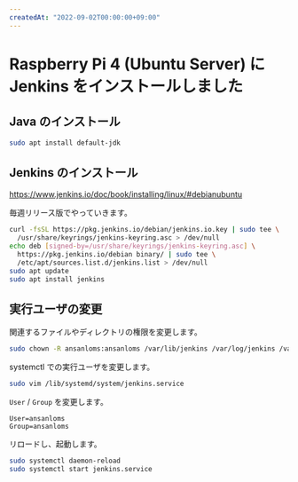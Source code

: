 ```yaml
---
createdAt: "2022-09-02T00:00:00+09:00"
---
```


# Raspberry Pi 4 (Ubuntu Server) に Jenkins をインストールしました

## Java のインストール

```bash
sudo apt install default-jdk
```

## Jenkins のインストール

<https://www.jenkins.io/doc/book/installing/linux/#debianubuntu>

毎週リリース版でやっていきます。

```bash
curl -fsSL https://pkg.jenkins.io/debian/jenkins.io.key | sudo tee \
  /usr/share/keyrings/jenkins-keyring.asc > /dev/null
echo deb [signed-by=/usr/share/keyrings/jenkins-keyring.asc] \
  https://pkg.jenkins.io/debian binary/ | sudo tee \
  /etc/apt/sources.list.d/jenkins.list > /dev/null
sudo apt update
sudo apt install jenkins
```

## 実行ユーザの変更

関連するファイルやディレクトリの権限を変更します。

```bash
sudo chown -R ansanloms:ansanloms /var/lib/jenkins /var/log/jenkins /var/cache/jenkins
```

systemctl での実行ユーザを変更します。

```bash
sudo vim /lib/systemd/system/jenkins.service
```

`User` / `Group` を変更します。

```ini:/lib/systemd/system/jenkins.service
User=ansanloms
Group=ansanloms
```

リロードし、起動します。

```bash
sudo systemctl daemon-reload
sudo systemctl start jenkins.service
```
